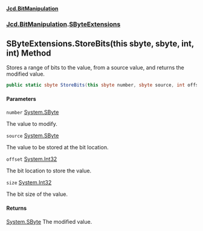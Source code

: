 #### [Jcd.BitManipulation](index.md 'index')

### [Jcd.BitManipulation](Jcd.BitManipulation 'Jcd.BitManipulation').[SByteExtensions](Jcd.BitManipulation.SByteExtensions 'Jcd.BitManipulation.SByteExtensions')

## SByteExtensions.StoreBits(this sbyte, sbyte, int, int) Method

Stores a range of bits to the value, from a source value, and returns the modified value.

```csharp
public static sbyte StoreBits(this sbyte number, sbyte source, int offset, int size);
```

#### Parameters

<a name='Jcd.BitManipulation.SByteExtensions.StoreBits(thissbyte,sbyte,int,int).number'></a>

`number` [System.SByte](https://docs.microsoft.com/en-us/dotnet/api/System.SByte 'System.SByte')

The value to modify.

<a name='Jcd.BitManipulation.SByteExtensions.StoreBits(thissbyte,sbyte,int,int).source'></a>

`source` [System.SByte](https://docs.microsoft.com/en-us/dotnet/api/System.SByte 'System.SByte')

The value to be stored at the bit location.

<a name='Jcd.BitManipulation.SByteExtensions.StoreBits(thissbyte,sbyte,int,int).offset'></a>

`offset` [System.Int32](https://docs.microsoft.com/en-us/dotnet/api/System.Int32 'System.Int32')

The bit location to store the value.

<a name='Jcd.BitManipulation.SByteExtensions.StoreBits(thissbyte,sbyte,int,int).size'></a>

`size` [System.Int32](https://docs.microsoft.com/en-us/dotnet/api/System.Int32 'System.Int32')

The bit size of the value.

#### Returns

[System.SByte](https://docs.microsoft.com/en-us/dotnet/api/System.SByte 'System.SByte')
The modified value.